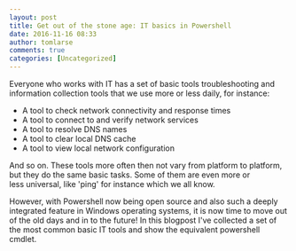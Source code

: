 ```yaml
---
layout: post
title: Get out of the stone age: IT basics in Powershell
date: 2016-11-16 08:33
author: tomlarse
comments: true
categories: [Uncategorized]
---
```

Everyone who works with IT has a set of basic tools troubleshooting and information collection tools that we use more or less daily, for instance:
<ul>
	<li>A tool to check network connectivity and response times</li>
	<li>A tool to connect to and verify network services</li>
	<li>A tool to resolve DNS names</li>
	<li>A tool to clear local DNS cache</li>
	<li>A tool to view local network configuration</li>
</ul>
And so on. These tools more often then not vary from platform to platform, but they do the same basic tasks. Some of them are even more or less universal, like 'ping' for instance which we all know.

However, with Powershell now being open source and also such a deeply integrated feature in Windows operating systems, it is now time to move out of the old days and in to the future! In this blogpost I've collected a set of the most common basic IT tools and show the equivalent powershell cmdlet.

&nbsp;
